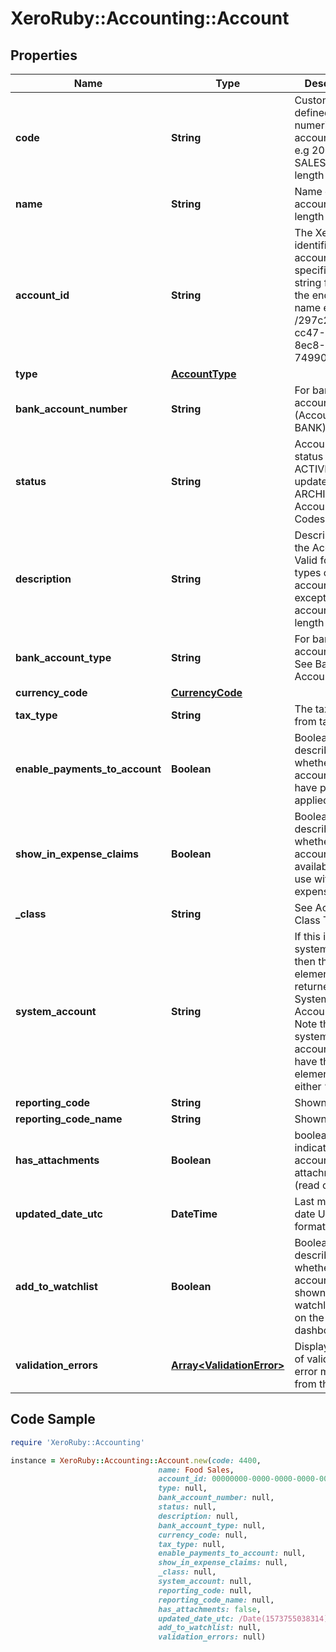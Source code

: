 # XeroRuby::Accounting::Account

## Properties

Name | Type | Description | Notes
------------ | ------------- | ------------- | -------------
**code** | **String** | Customer defined alpha numeric account code e.g 200 or SALES (max length &#x3D; 10) | [optional] 
**name** | **String** | Name of account (max length &#x3D; 150) | [optional] 
**account_id** | **String** | The Xero identifier for an account – specified as a string following  the endpoint name   e.g. /297c2dc5-cc47-4afd-8ec8-74990b8761e9 | [optional] 
**type** | [**AccountType**](AccountType.md) |  | [optional] 
**bank_account_number** | **String** | For bank accounts only (Account Type BANK) | [optional] 
**status** | **String** | Accounts with a status of ACTIVE can be updated to ARCHIVED. See Account Status Codes | [optional] 
**description** | **String** | Description of the Account. Valid for all types of accounts except bank accounts (max length &#x3D; 4000) | [optional] 
**bank_account_type** | **String** | For bank accounts only. See Bank Account types | [optional] 
**currency_code** | [**CurrencyCode**](CurrencyCode.md) |  | [optional] 
**tax_type** | **String** | The tax type from taxRates | [optional] 
**enable_payments_to_account** | **Boolean** | Boolean – describes whether account can have payments applied to it | [optional] 
**show_in_expense_claims** | **Boolean** | Boolean – describes whether account code is available for use with expense claims | [optional] 
**_class** | **String** | See Account Class Types | [optional] 
**system_account** | **String** | If this is a system account then this element is returned. See System Account types. Note that non-system accounts may have this element set as either “” or null. | [optional] 
**reporting_code** | **String** | Shown if set | [optional] 
**reporting_code_name** | **String** | Shown if set | [optional] 
**has_attachments** | **Boolean** | boolean to indicate if an account has an attachment (read only) | [optional] [default to false]
**updated_date_utc** | **DateTime** | Last modified date UTC format | [optional] 
**add_to_watchlist** | **Boolean** | Boolean – describes whether the account is shown in the watchlist widget on the dashboard | [optional] 
**validation_errors** | [**Array&lt;ValidationError&gt;**](ValidationError.md) | Displays array of validation error messages from the API | [optional] 

## Code Sample

```ruby
require 'XeroRuby::Accounting'

instance = XeroRuby::Accounting::Account.new(code: 4400,
                                 name: Food Sales,
                                 account_id: 00000000-0000-0000-0000-000000000000,
                                 type: null,
                                 bank_account_number: null,
                                 status: null,
                                 description: null,
                                 bank_account_type: null,
                                 currency_code: null,
                                 tax_type: null,
                                 enable_payments_to_account: null,
                                 show_in_expense_claims: null,
                                 _class: null,
                                 system_account: null,
                                 reporting_code: null,
                                 reporting_code_name: null,
                                 has_attachments: false,
                                 updated_date_utc: /Date(1573755038314)/,
                                 add_to_watchlist: null,
                                 validation_errors: null)
```


